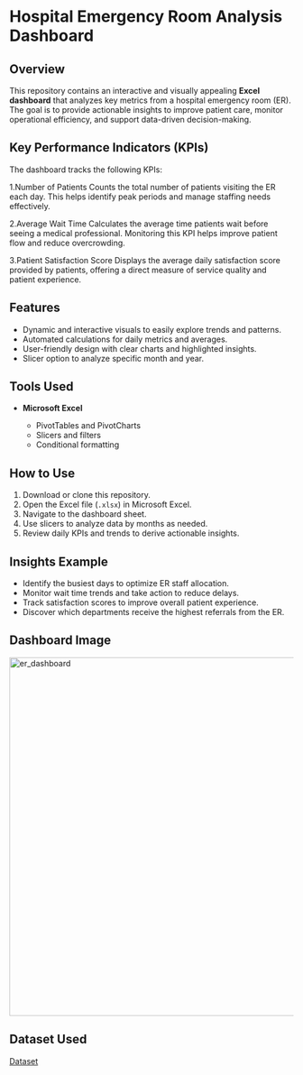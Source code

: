 #  Hospital Emergency Room Analysis Dashboard

## Overview

This repository contains an interactive and visually appealing **Excel dashboard** that analyzes key metrics from a hospital emergency room (ER). The goal is to provide actionable insights to improve patient care, monitor operational efficiency, and support data-driven decision-making.

##  Key Performance Indicators (KPIs)

The dashboard tracks the following KPIs:

1️.Number of Patients
Counts the total number of patients visiting the ER each day. This helps identify peak periods and manage staffing needs effectively.

2️.Average Wait Time
Calculates the average time patients wait before seeing a medical professional. Monitoring this KPI helps improve patient flow and reduce overcrowding.

3️.Patient Satisfaction Score
Displays the average daily satisfaction score provided by patients, offering a direct measure of service quality and patient experience.


## Features

* Dynamic and interactive visuals to easily explore trends and patterns.
* Automated calculations for daily metrics and averages.
* User-friendly design with clear charts and highlighted insights.
* Slicer option to analyze specific month and year.

##  Tools Used

* **Microsoft Excel**

  * PivotTables and PivotCharts
  * Slicers and filters
  * Conditional formatting

##  How to Use

1. Download or clone this repository.
2. Open the Excel file (`.xlsx`) in Microsoft Excel.
3. Navigate to the dashboard sheet.
4. Use slicers to analyze data by months as needed.
5. Review daily KPIs and trends to derive actionable insights.

##  Insights Example

* Identify the busiest days to optimize ER staff allocation.
* Monitor wait time trends and take action to reduce delays.
* Track satisfaction scores to improve overall patient experience.
* Discover which departments receive the highest referrals from the ER.

## Dashboard Image
<img width="1446" height="636" alt="er_dashboard" src="https://github.com/user-attachments/assets/199775b0-c8ba-4047-bc6d-4d2103a615cb" />

## Dataset Used
<a href="https://github.com/Akshitachoudhary/Hospital_ER_Dashboard_excel/blob/main/Hospital%20Emergency%20Room%20Data.csv">Dataset</a>




